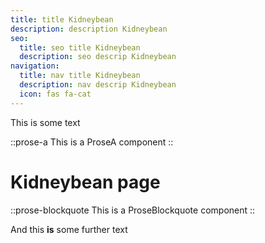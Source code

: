 ```yaml
---
title: title Kidneybean
description: description Kidneybean
seo:
  title: seo title Kidneybean
  description: seo descrip Kidneybean
navigation:
  title: nav title Kidneybean
  description: nav descrip Kidneybean
  icon: fas fa-cat
---
```


This is some text

::prose-a
This is a ProseA component
::

# Kidneybean page

::prose-blockquote
This is a ProseBlockquote component
::

And this **is** some further text

